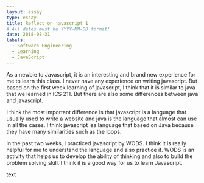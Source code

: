 ```yaml
---
layout: essay
type: essay
title: Reflect_on_javascript_1
# All dates must be YYYY-MM-DD format!
date: 2018-08-31
labels:
  - Software Engineering
  - Learning
  - JavaScript
---
```



  As a newbie to Javascript, it is an interesting and brand new experience for me to learn this class. I never have any experience on writing javascript. But based on the first week learning of javascript, I think that it is similar to java that we learned in ICS 211. But there are also some differences between java and javascript. 
  
  
  I think the most important difference is that javascript is a language that usually used to write a website and java is the language that almost can use in all the cases. I think javascript isa language that based on Java because they have many similarities such as the loops. 
  
  
   In the past two weeks, I practiced javascript by WODS. I think it is really helpful for me to understand the language and also practice it. WODS is an activity that helps us to develop the ability of thinking and also to build the problem solving skill. I think it is a good way for us to learn Javascript.


text


